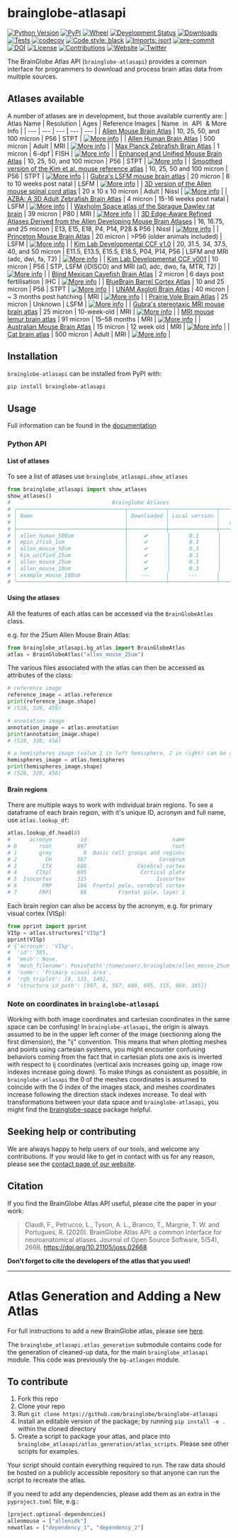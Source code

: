 # brainglobe-atlasapi

[![Python Version](https://img.shields.io/pypi/pyversions/brainglobe-atlasapi.svg)](https://pypi.org/project/brainglobe-atlasapi)
[![PyPI](https://img.shields.io/pypi/v/brainglobe-atlasapi.svg)](https://pypi.org/project/brainglobe-atlasapi/)
[![Wheel](https://img.shields.io/pypi/wheel/brainglobe-atlasapi.svg)](https://pypi.org/project/brainglobe-atlasapi)
[![Development Status](https://img.shields.io/pypi/status/brainatlas-api.svg)](https://github.com/SainsburyWellcomeCentre/brainatlas-api)
[![Downloads](https://pepy.tech/badge/brainglobe-atlasapi)](https://pepy.tech/project/brainglobe-atlasapi)
[![Tests](https://img.shields.io/github/actions/workflow/status/brainglobe/brainglobe-atlasapi/test_and_deploy.yml?branch=main)](
    https://github.com/brainglobe/brainglobe-atlasapi/actions)
[![codecov](https://codecov.io/gh/brainglobe/brainglobe-atlasapi/branch/main/graph/badge.svg?token=WTFPFW0TE4)](https://codecov.io/gh/brainglobe/brainglobe-atlasapi)
[![Code style: black](https://img.shields.io/badge/code%20style-black-000000.svg)](https://github.com/python/black)
[![Imports: isort](https://img.shields.io/badge/%20imports-isort-%231674b1?style=flat&labelColor=ef8336)](https://pycqa.github.io/isort/)
[![pre-commit](https://img.shields.io/badge/pre--commit-enabled-brightgreen?logo=pre-commit&logoColor=white)](https://github.com/pre-commit/pre-commit)
[![DOI](https://joss.theoj.org/papers/10.21105/joss.02668/status.svg)](https://doi.org/10.21105/joss.02668)
[![License](https://img.shields.io/badge/License-BSD%203--Clause-blue.svg)](https://opensource.org/licenses/BSD-3-Clause)
[![Contributions](https://img.shields.io/badge/Contributions-Welcome-brightgreen.svg)](https://docs.brainglobe.info/cellfinder/contributing)
[![Website](https://img.shields.io/website?up_message=online&url=https%3A%2F%2Fbrainglobe.info)](https://brainglobe.info/documentation/brainglobe-atlasapi/index.html)
[![Twitter](https://img.shields.io/twitter/follow/brain_globe?style=social)](https://twitter.com/brain_globe)

The BrainGlobe Atlas API (`brainglobe-atlasapi`) provides a common interface for programmers to download and process brain atlas data from multiple sources.

## Atlases available

A number of atlases are in development, but those available currently are:
| Atlas Name | Resolution | Ages | Reference Images | Name in API & More Info |
| --- |  --- | --- | --- | --- |
| [Allen Mouse Brain Atlas](https://doi.org/10.1016/j.cell.2020.04.007) | 10, 25, 50, and 100 micron | P56 | STPT | [![More info](https://img.shields.io/badge/More%20info-Click%20here-blue)](https://brainglobe.info/documentation/brainglobe-atlasapi/usage/atlas-details.html#allen-adult-mouse-brain-atlas) |
| [Allen Human Brain Atlas](https://www.brain-map.org) | 500 micron | Adult | MRI | [![More info](https://img.shields.io/badge/More%20info-Click%20here-blue)](https://brainglobe.info/documentation/brainglobe-atlasapi/usage/atlas-details.html#allen-human-brain-atlas) |
| [Max Planck Zebrafish Brain Atlas](http://fishatlas.neuro.mpg.de) | 1 micron | 6-dpf | FISH | [![More info](https://img.shields.io/badge/More%20info-Click%20here-blue)](https://brainglobe.info/documentation/brainglobe-atlasapi/usage/atlas-details.html#max-planck-zebrafish-brain-atlas) |
| [Enhanced and Unified Mouse Brain Atlas](https://kimlab.io/brain-map/atlas/) | 10, 25, 50, and 100 micron | P56 | STPT | [![More info](https://img.shields.io/badge/More%20info-Click%20here-blue)](https://brainglobe.info/documentation/brainglobe-atlasapi/usage/atlas-details.html#enhanced-and-unified-mouse-brain-atlas) |
| [Smoothed version of the Kim et al. mouse reference atlas](https://doi.org/10.1016/j.celrep.2014.12.014) | 10, 25, 50 and 100 micron | P56 | STPT | [![More info](https://img.shields.io/badge/More%20info-Click%20here-blue)](https://brainglobe.info/documentation/brainglobe-atlasapi/usage/atlas-details.html#smoothed-version-of-the-kim-et-al-mouse-reference-atlas) |
| [Gubra's LSFM mouse brain atlas](https://doi.org/10.1007/s12021-020-09490-8) | 20 micron | 8 to 10 weeks post natal | LSFM | [![More info](https://img.shields.io/badge/More%20info-Click%20here-blue)](https://brainglobe.info/documentation/brainglobe-atlasapi/usage/atlas-details.html#gubras-lsfm-mouse-brain-atlas) |
| [3D version of the Allen mouse spinal cord atlas](https://doi.org/10.1101/2021.05.06.443008) | 20 x 10 x 10 micron | Adult | Nissl | [![More info](https://img.shields.io/badge/More%20info-Click%20here-blue)](https://brainglobe.info/documentation/brainglobe-atlasapi/usage/atlas-details.html#d-version-of-the-allen-mouse-spinal-cord-atlas) |
| [AZBA: A 3D Adult Zebrafish Brain Atlas](https://doi.org/10.1101/2021.05.04.442625) | 4 micron | 15-16 weeks post natal | LSFM | [![More info](https://img.shields.io/badge/More%20info-Click%20here-blue)](https://brainglobe.info/documentation/brainglobe-atlasapi/usage/atlas-details.html#azba-a-3d-adult-zebrafish-brain-atlas) |
| [Waxholm Space atlas of the Sprague Dawley rat brain](https://doi.org/10.1038/s41592-023-02034-3) | 39 micron | P80  | MRI | [![More info](https://img.shields.io/badge/More%20info-Click%20here-blue)](https://brainglobe.info/documentation/brainglobe-atlasapi/usage/atlas-details.html#waxholm-space-atlas-of-the-sprague-dawley-rat-brain) |
| [3D Edge-Aware Refined Atlases Derived from the Allen Developing Mouse Brain Atlases](https://doi.org/10.7554/eLife.61408) | 16, 16.75, and 25 micron | E13, E15, E18, P4, P14, P28 & P56 | Nissl | [![More info](https://img.shields.io/badge/More%20info-Click%20here-blue)](https://brainglobe.info/documentation/brainglobe-atlasapi/usage/atlas-details.html#d-edge-aware-refined-atlases-derived-from-the-allen-developing-mouse-brain-atlases) |
| [Princeton Mouse Brain Atlas](https://brainmaps.princeton.edu/2020/09/princeton-mouse-brain-atlas-links) | 20 micron | >P56 (older animals included) | LSFM | [![More info](https://img.shields.io/badge/More%20info-Click%20here-blue)](https://brainglobe.info/documentation/brainglobe-atlasapi/usage/atlas-details.html#princeton-mouse-brain-atlas) |
| [Kim Lab Developmental CCF v1.0](https://doi.org/10.6084/m9.figshare.26377171.v1) | 20, 31.5, 34, 37.5, 40, and 50 micron | E11.5, E13.5, E15.5, E18.5, P04, P14, P56 | LSFM and MRI (adc, dwi, fa, T2) | [![More info](https://img.shields.io/badge/More%20info-Click%20here-blue)](https://brainglobe.info/documentation/brainglobe-atlasapi/usage/atlas-details.html#kim-lab-developmental-ccf-v1-0) |
| [Kim Lab Developmental CCF v001](https://data.mendeley.com/datasets/2svx788ddf/1) | 10 micron | P56  | STP, LSFM (iDISCO) and MRI (a0, adc, dwo, fa, MTR, T2) | [![More info](https://img.shields.io/badge/More%20info-Click%20here-blue)](https://brainglobe.info/documentation/brainglobe-atlasapi/usage/atlas-details.html#kim-lab-developmental-ccf-v0-0-1-p56) |
| [Blind Mexican Cavefish Brain Atlas](https://doi.org/10.7554/eLife.80777) | 2 micron | 6 days post fertilisation | IHC | [![More info](https://img.shields.io/badge/More%20info-Click%20here-blue)](https://brainglobe.info/documentation/brainglobe-atlasapi/usage/atlas-details.html#blind-mexican-cavefish-brain-atlas) |
| [BlueBrain Barrel Cortex Atlas](https://doi.org/10.1162/imag_a_00209) | 10 and 25 micron | P56 | STPT | [![More info](https://img.shields.io/badge/More%20info-Click%20here-blue)](https://brainglobe.info/documentation/brainglobe-atlasapi/usage/atlas-details.html#bluebrain-barrel-cortex-atlas) |
| [UNAM Axolotl Brain Atlas](https://doi.org/10.1038/s41598-021-89357-3) | 40 micron | ~ 3 months post hatching | MRI | [![More info](https://img.shields.io/badge/More%20info-Click%20here-blue)](https://brainglobe.info/documentation/brainglobe-atlasapi/usage/atlas-details.html#unam-axolotl-brain-atlas) |
| [Prairie Vole Brain Atlas](https://doi.org/10.7554/eLife.87029.3.sa0) | 25 micron | Unknown | LSFM | [![More info](https://img.shields.io/badge/More%20info-Click%20here-blue)](https://brainglobe.info/documentation/brainglobe-atlasapi/usage/atlas-details.html#prairie-vole-brain-atlas) |
| [Gubra's stereotaxic MRI mouse brain atlas](https://doi.org/10.1007/s12021-023-09623-9) | 25 micron | 10-week-old  | MRI | [![More info](https://img.shields.io/badge/More%20info-Click%20here-blue)](https://brainglobe.info/documentation/brainglobe-atlasapi/usage/atlas-details.html#gubras-mri-mouse-brain-atlas) |
| [MRI mouse lemur brain atlas](https://doi.org/10.1016/j.dib.2018.10.067) | 91 micron | 15–58 months  | MRI | [![More info](https://img.shields.io/badge/More%20info-Click%20here-blue)](https://brainglobe.info/documentation/brainglobe-atlasapi/usage/atlas-details.html#mri-mouse-lemur-brain-atlas) |
| [Australian Mouse Brain Atlas](https://doi.org/10.1016/j.ymeth.2015.01.005) | 15 micron | 12 week old | MRI | [![More info](https://img.shields.io/badge/More%20info-Click%20here-blue)](https://brainglobe.info/documentation/brainglobe-atlasapi/usage/atlas-details.html#australian-mouse-brain-atlas) |
| [Cat brain atlas](https://doi.org/10.1002/cne.24271) | 500 micron | Adult | MRI | [![More info](https://img.shields.io/badge/More%20info-Click%20here-blue)](https://brainglobe.info/documentation/brainglobe-atlasapi/usage/atlas-details.html#cat-brain-atlas) |

## Installation

`brainglobe-atlasapi` can be installed from PyPI with:

```bash
pip install brainglobe-atlasapi
```

## Usage

Full information can be found in the [documentation](https://brainglobe.info/documentation/brainglobe-atlasapi/index.html)

### Python API

#### List of atlases

To see a list of atlases use `brainglobe_atlasapi.show_atlases`

```python
from brainglobe_atlasapi import show_atlases
show_atlases()
#                                Brainglobe Atlases
# ╭──────────────────────────────────┬────────────┬───────────────┬──────────────╮
# │ Name                             │ Downloaded │ Local version │    Latest    │
# │                                  │            │               │   version    │
# ├──────────────────────────────────┼────────────┼───────────────┼──────────────┤
# │ allen_human_500um                │     ✔      │      0.1      │     0.1      │
# │ mpin_zfish_1um                   │     ✔      │      0.3      │     0.3      │
# │ allen_mouse_50um                 │     ✔      │      0.3      │     0.3      │
# │ kim_unified_25um                 │     ✔      │      0.1      │     0.1      │
# │ allen_mouse_25um                 │     ✔      │      0.3      │     0.3      │
# │ allen_mouse_10um                 │     ✔      │      0.3      │     0.3      │
# │ example_mouse_100um              │    ---     │      ---      │     0.3      │
# ╰──────────────────────────────────┴────────────┴───────────────┴──────────────╯
```

#### Using the atlases

All the features of each atlas can be accessed via the `BrainGlobeAtlas` class.

e.g. for the 25um Allen Mouse Brain Atlas:

```python
from brainglobe_atlasapi.bg_atlas import BrainGlobeAtlas
atlas = BrainGlobeAtlas("allen_mouse_25um")
```

The various files associated with the atlas can then be accessed as attributes of the class:

```python
# reference image
reference_image = atlas.reference
print(reference_image.shape)
# (528, 320, 456)

# annotation image
annotation_image = atlas.annotation
print(annotation_image.shape)
# (528, 320, 456)

# a hemispheres image (value 1 in left hemisphere, 2 in right) can be generated
hemispheres_image = atlas.hemispheres
print(hemispheres_image.shape)
# (528, 320, 456)
```

#### Brain regions

There are multiple ways to work with individual brain regions. To see a dataframe of each brain region, with it's unique ID, acronym and full name, use `atlas.lookup_df`:

```python
atlas.lookup_df.head(8)
#      acronym         id                           name
# 0       root        997                           root
# 1       grey          8  Basic cell groups and regions
# 2         CH        567                       Cerebrum
# 3        CTX        688                Cerebral cortex
# 4      CTXpl        695                 Cortical plate
# 5  Isocortex        315                      Isocortex
# 6        FRP        184  Frontal pole, cerebral cortex
# 7       FRP1         68          Frontal pole, layer 1
```

Each brain region can also be access by the acronym, e.g. for primary visual cortex (VISp):

```python
from pprint import pprint
VISp = atlas.structures["VISp"]
pprint(VISp)
# {'acronym': 'VISp',
#  'id': 385,
#  'mesh': None,
#  'mesh_filename': PosixPath('/home/user/.brainglobe/allen_mouse_25um_v0.3/meshes/385.obj'),
#  'name': 'Primary visual area',
#  'rgb_triplet': [8, 133, 140],
#  'structure_id_path': [997, 8, 567, 688, 695, 315, 669, 385]}
```

### Note on coordinates in `brainglobe-atlasapi`

Working with both image coordinates and cartesian coordinates in the same space can be confusing!
In `brainglobe-atlasapi`, the origin is always assumed to be in the upper left corner of the image (sectioning along the first dimension), the "ij" convention.
This means that when plotting meshes and points using cartesian systems, you might encounter confusing behaviors coming from the fact that in cartesian plots one axis is inverted with respect to  ij coordinates (vertical axis increases going up, image row indexes increase going down).
To make things as consistent as possible, in `brainglobe-atlasapi` the 0 of the meshes coordinates is assumed to coincide with the 0 index of the images stack, and meshes coordinates increase following the direction stack indexes increase.
To deal with transformations between your data space and `brainglobe-atlasapi`, you might find the [brainglobe-space](https://github.com/brainglobe/brainglobe-space) package helpful.

## Seeking help or contributing
We are always happy to help users of our tools, and welcome any contributions. If you would like to get in contact with us for any reason, please see the [contact page of our website](https://brainglobe.info/contact.html).

## Citation

If you find the BrainGlobe Atlas API useful, please cite the paper in your work:

>Claudi, F., Petrucco, L., Tyson, A. L., Branco, T., Margrie, T. W. and Portugues, R. (2020). BrainGlobe Atlas API: a common interface for neuroanatomical atlases. Journal of Open Source Software, 5(54), 2668, https://doi.org/10.21105/joss.02668

**Don't forget to cite the developers of the atlas that you used!**

---

# Atlas Generation and Adding a New Atlas

For full instructions to add a new BrainGlobe atlas, please see [here](https://brainglobe.info/documentation/brainglobe-atlasapi/adding-a-new-atlas.html).

The `brainglobe_atlasapi.atlas_generation` submodule contains code for the generation of cleaned-up data, for the main `brainglobe_atlasapi` module.
This code was previously the `bg-atlasgen` module.

## To contribute

1. Fork this repo
2. Clone your repo
3. Run `git clone https://github.com/brainglobe/brainglobe-atlasapi`
4. Install an editable version of the package; by running `pip install -e .` within the cloned directory
5. Create a script to package your atlas, and place into `brainglobe_atlasapi/atlas_generation/atlas_scripts`. Please see other scripts for examples.

Your script should contain everything required to run.
The raw data should be hosted on a publicly accessible repository so that anyone can run the script to recreate the atlas.

If you need to add any dependencies, please add them as an extra in the `pyproject.toml` file, e.g.:

```python
[project.optional-dependencies]
allenmouse = ["allensdk"]
newatlas = ["dependency_1", "dependency_2"]
```
